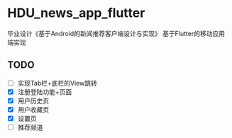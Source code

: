 # HDU_news_app_flutter

毕业设计《基于Android的新闻推荐客户端设计与实现》 基于Flutter的移动应用端实现

## TODO
- [ ] 实现Tab栏+底栏的View跳转
- [x] 注册登陆功能+页面
- [x] 用户历史页
- [x] 用户收藏页
- [x] 设置页
- [ ] 推荐频道
